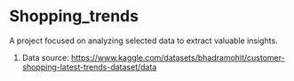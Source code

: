 # Shopping_trends
A project focused on analyzing selected data to extract valuable insights.

1. Data source: https://www.kaggle.com/datasets/bhadramohit/customer-shopping-latest-trends-dataset/data
